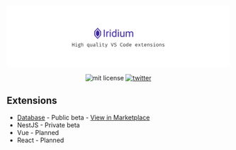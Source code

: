 ![](.github/banner.png)

<p align="center">
  <img  alt="mit license" src="https://img.shields.io/badge/license-MIT-green" />
  <a href="https://twitter.com/intent/follow/?screen_name=Idered">
    <img alt="twitter" src="https://img.shields.io/twitter/follow/Idered?style=social" />
  </a>
</p>

## Extensions

- [Database](./extensions/database/README.md) - Public beta - [View in Marketplace](https://marketplace.visualstudio.com/items?itemName=idered.iridium-database)
- NestJS - Private beta
- Vue - Planned
- React - Planned


